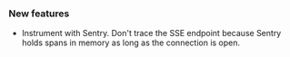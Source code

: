 ### New features

- Instrument with Sentry. Don't trace the SSE endpoint because Sentry holds spans in memory as long as the connection is open.
